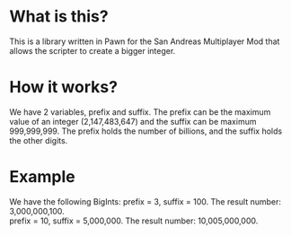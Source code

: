 # What is this?

This is a library written in Pawn for the San Andreas Multiplayer Mod that allows the scripter to create a bigger integer.

# How it works?

We have 2 variables, prefix and suffix.
The prefix can be the maximum value of an integer (2,147,483,647) and the suffix can be maximum 999,999,999.
The prefix holds the number of billions, and the suffix holds the other digits.

# Example

We have the following BigInts: 
prefix = 3, suffix = 100. The result number: 3,000,000,100.                 
prefix = 10, suffix = 5,000,000. The result number: 10,005,000,000.
